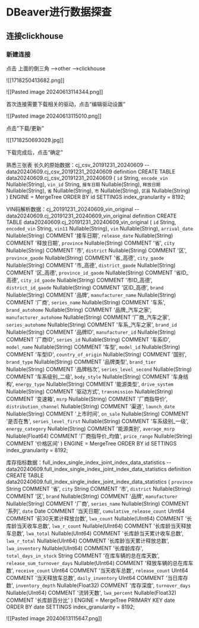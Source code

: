 # DBeaver进行数据探查

## 连接clickhouse

### **新建连接**

点击 上面的倒三角 -->other -->clickhouse

![[1718250413682.png]]

![[Pasted image 20240613114344.png]]

首次连接需要下载相关的驱动，点击“编辑驱动设置”

![[Pasted image 20240613115010.png]]

点击“下载/更新”

![[1718250693029.jpg]]

下载完成后，点击“确定” 

熟悉三张表
长久的原始数据：cj_csv_20191231_20240609
-- data20240609.cj_csv_20191231_20240609 definition
CREATE TABLE data20240609.cj_csv_20191231_20240609
(
	`id` String,
	`encode_vin` Nullable(String),
	`vin_id` String,
	`接车日期` Nullable(String),
	`释放日期` Nullable(String),
	`省` Nullable(String),
	`市` Nullable(String),
	`区县` Nullable(String)
)
ENGINE = MergeTree
ORDER BY id
SETTINGS index_granularity = 8192;

VIN码解析数据：cj_20191231_20240609_vin_original
-- data20240609.cj_20191231_20240609_vin_original definition
CREATE TABLE data20240609.cj_20191231_20240609_vin_original
(
	`id` String,
	`encoded_vin` String,
	`vin11` Nullable(String),
	`vin` Nullable(String),
	`arrival_date` Nullable(String) COMMENT '接车日期',
	`release_date` Nullable(String) COMMENT '释放日期',
	`province` Nullable(String) COMMENT '省',
	`city` Nullable(String) COMMENT '市',
	`district` Nullable(String) COMMENT '区',
	`province_gaode` Nullable(String) COMMENT '省_高德',
	`city_gaode` Nullable(String) COMMENT '市_高德',
	`district_gaode` Nullable(String) COMMENT '区_高德',
	`province_id_gaode` Nullable(String) COMMENT '省ID_高德',
	`city_id_gaode` Nullable(String) COMMENT '市ID_高德',
	`district_id_gaode` Nullable(String) COMMENT '区ID_高德',
	`brand` Nullable(String) COMMENT '品牌',
	`manufacturer_name` Nullable(String) COMMENT '厂商',
	`series_name` Nullable(String) COMMENT '车系',
	`brand_autohome` Nullable(String) COMMENT '品牌_汽车之家',
	`manufacturer_autohome` Nullable(String) COMMENT '厂商_汽车之家',
	`series_autohome` Nullable(String) COMMENT '车系_汽车之家',
	`brand_id` Nullable(String) COMMENT '品牌ID',
	`manufacturer_id` Nullable(String) COMMENT '厂商ID',
	`series_id` Nullable(String) COMMENT '车系ID',
	`model_name` Nullable(String) COMMENT '车型',
	`model_id` Nullable(String) COMMENT '车型ID',
	`country_of_origin` Nullable(String) COMMENT '国别',
	`brand_type` Nullable(String) COMMENT '品牌类型',
	`brand_tier` Nullable(String) COMMENT '品牌档次',
	`series_level_second` Nullable(String) COMMENT '车系级别_二级',
	`body_style` Nullable(String) COMMENT '车身结构',
	`energy_type` Nullable(String) COMMENT '能源类型',
	`drive_system` Nullable(String) COMMENT '驱动方式',
	`transmission` Nullable(String) COMMENT '变速箱',
	`msrp` Nullable(String) COMMENT '厂商指导价',
	`distribution_channel` Nullable(String) COMMENT '渠道',
	`launch_date` Nullable(String) COMMENT '上市时间',
	`on_sale` Nullable(String) COMMENT '是否在售',
	`series_level_first` Nullable(String) COMMENT '车系级别_一级',
	`energy_category` Nullable(String) COMMENT '能源类别',
	`average_msrp` Nullable(Float64) COMMENT '厂商指导价_均值',
	`price_range` Nullable(String) COMMENT '价格区间'
)
ENGINE = MergeTree
ORDER BY id
SETTINGS index_granularity = 8192;

库存指标数据：full_index_single_index_joint_index_data_statistics
-- data20240609.full_index_single_index_joint_index_data_statistics definition
CREATE TABLE data20240609.full_index_single_index_joint_index_data_statistics
(
	`province` String COMMENT '省',
	`city` String COMMENT '市',
	`district` Nullable(String) COMMENT '区',
	`brand` Nullable(String) COMMENT '品牌',
	`manufacturer` Nullable(String) COMMENT '厂商',
	`series_name` Nullable(String) COMMENT '系列',
	`date` Date COMMENT '当天日期',
	`cumulative_release_count` UInt64 COMMENT '前30天累计释放台数',
	`lwa_count` Nullable(UInt64) COMMENT '长库龄当天收车总数',
	`lwa_r_count` Nullable(UInt64) COMMENT '长库龄当天释放车总数',
	`lwa_total` Nullable(UInt64) COMMENT '长库龄当天累计收车总数',
	`lwa_r_total` Nullable(UInt64) COMMENT '长库龄当天累计释放总数',
	`lwa_inventory` Nullable(UInt64) COMMENT '长库龄库存',
	`total_days_in_stock` String COMMENT '在库车辆的总在库天数',
	`release_sum_turnover_days` Nullable(UInt64) COMMENT '释放车辆的总在库车数',
	`receive_count` UInt64 COMMENT '当天收车总数',
	`release_count` UInt64 COMMENT '当天释放车总数',
	`daily_inventory` UInt64 COMMENT '当日库存数',
	`inventory_depth` Nullable(Float32) COMMENT '库存深度',
	`turnover_days` Nullable(UInt64) COMMENT '流转天数',
	`lwa_percent` Nullable(Float32) COMMENT '长库龄百分比'
)
ENGINE = MergeTree
PRIMARY KEY date
ORDER BY date
SETTINGS index_granularity = 8192;

![[Pasted image 20240613115647.png]]

